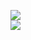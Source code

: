 [![](https://img.shields.io/badge/Made%20With-Github%20Spray-lightgrey.svg?style=for-the-badge&logo=github)](https://github.com/Annihil/github-spray#8885)  
[![](https://i.imgur.com/2DrTn0Z.gif)](https://github.com/Annihil/github-spray)